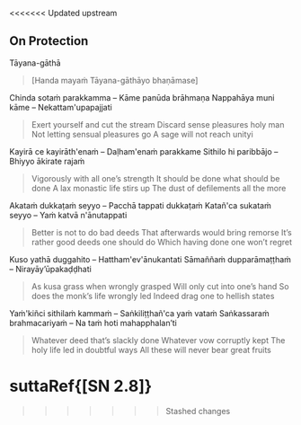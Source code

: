 <<<<<<< Updated upstream
## On Protection<a id="protection"></a>
Tāyana-gāthā

> [Handa mayaṁ Tāyana-gāthāyo bhaṇāmase]

Chinda sotaṁ parakkamma – Kāme panūda brāhmaṇa
Nappahāya muni kāme – Nekattam'upapajjati

<div class="english">

> Exert yourself and cut the stream
> Discard sense pleasures holy man
> Not letting sensual pleasures go
> A sage will not reach unityi

</div>

Kayirā ce kayirāth'enaṁ – Daḷham'enaṁ parakkame
Sithilo hi paribbājo – Bhiyyo ākirate rajaṁ

<div class="english">

> Vigorously with all one’s strength
> It should be done what should be done
> A lax monastic life stirs up
> The dust of defilements all the more

</div>

Akataṁ dukkaṭaṁ seyyo – Pacchā tappati dukkaṭaṁ
Katañ'ca sukataṁ seyyo – Yaṁ katvā n'ānutappati

<div class="english">

> Better is not to do bad deeds
> That afterwards would bring remorse
> It’s rather good deeds one should do
> Which having done one won’t regret

</div>

Kuso yathā duggahito – Hattham'ev'ānukantati
Sāmaññaṁ dupparāmaṭṭhaṁ – Nirayāy’ūpakaḍḍhati

<div class="english">

> As kusa grass when wrongly grasped
> Will only cut into one’s hand
> So does the monk’s life wrongly led
> Indeed drag one to hellish states

</div>

Yaṁ'kiñci sithilaṁ kammaṁ – Saṅkiliṭṭhañ'ca yaṁ vataṁ
Saṅkassaraṁ brahmacariyaṁ – Na taṁ hoti mahapphalan’ti

<div class="english">

> Whatever deed that’s slackly done
> Whatever vow corruptly kept
> The holy life led in doubtful ways
> All these will never bear great fruits

</div>

suttaRef{[SN 2.8]}
=======
>>>>>>> Stashed changes
